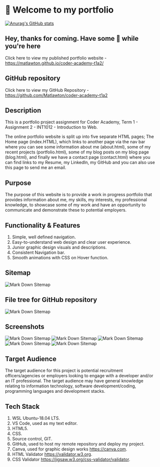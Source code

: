 # :see_no_evil: Welcome to my portfolio

[![Anurag's GitHub stats](https://github-readme-stats.vercel.app/api?username=Matlawton)](https://github.com/anuraghazra/github-readme-stats)

## Hey, thanks for coming. Have some :pizza: while you're here

Click here to view my published portfolio website - <https://matlawton.github.io/coder-academy-t1a2/>

## GitHub repository

Click here to view my GitHub Repository - <https://github.com/Matlawton/coder-academy-t1a2>

## Description

This is a portfolio project assignment for Coder Academy, Term 1 - Assignment 2 - INT1012 - Introduction to Web.

The online portfolio website is split up into five separate HTML pages; The Home page (index.HTML), which links to another page via the nav bar where you can see some information about me (about.html), some of my recent projects (portfolio.html), some of my blog posts on my blog page (blog.html), and finally we have a contact page (contact.html) where you can find links to my Resume, my LinkedIn, my GitHub and you can also use this page to send me an email.

## Purpose

The purpose of this website is to provide a work in progress portfolio that provides information about me, my skills, my interests, my professional knowledge, to showcase some of my work and have an opportunity to communicate and demonstrate these to potential employers.

## Functionality & Features

1. Simple, well defined navigation.
1. Easy-to-understand web design and clear user experience.
1. Junior graphic design visuals and descriptions.
1. Consistent Navigation bar.
1. Smooth animations with CSS on Hover function.

## Sitemap

![Mark Down Sitemap](docs/gh-sitemap.png "An image of the sitemap")

## File tree for GitHub repository

![Mark Down Sitemap](docs/sitemap-md.png "An image of the GitHub repo sitemap in markdown")

## Screenshots

![Mark Down Sitemap](docs/Screenshot-vmob-port.png "A screen shot of the mobile portfolio page")
![Mark Down Sitemap](docs/Screenshot-v1.png "A screen shot of the site")
![Mark Down Sitemap](docs/Screenshot-tab-blog.png "A screen shot of the site in tablet display")
![Mark Down Sitemap](docs/Screenshot-v3.png "A screen shot of the site")
![Mark Down Sitemap](docs/Screenshot-v2.png "A screen shot of the site")

## Target Audience

The target audience for this project is potential recruitment officers/agencies or employers looking to engage with a developer and/or an IT professional. The target audience may have general knowledge relating to information technology, software development/coding, programming languages and development stacks.

## Tech Stack

1. WSL Ubuntu-18.04 LTS.
1. VS Code, used as my text editor.
1. HTML5.
1. CSS.
1. Source control, GIT.
1. GitHub, used to host my remote repository and deploy my project.
1. Canva, used for graphic design works <https://canva.com>.
1. HTML Validator <https://validator.w3.org>.
1. CSS Validator <https://jigsaw.w3.org/css-validator/validator>.
